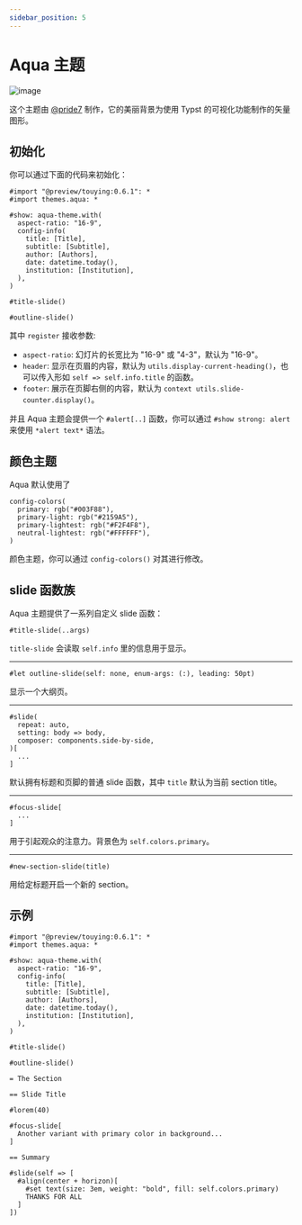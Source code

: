 ```yaml
---
sidebar_position: 5
---
```


# Aqua 主题

![image](https://github.com/touying-typ/touying/assets/34951714/5f9b3c99-a22a-4f3d-a266-93dd75997593)

这个主题由 [@pride7](https://github.com/pride7) 制作，它的美丽背景为使用 Typst 的可视化功能制作的矢量图形。


## 初始化

你可以通过下面的代码来初始化：

```typst
#import "@preview/touying:0.6.1": *
#import themes.aqua: *

#show: aqua-theme.with(
  aspect-ratio: "16-9",
  config-info(
    title: [Title],
    subtitle: [Subtitle],
    author: [Authors],
    date: datetime.today(),
    institution: [Institution],
  ),
)

#title-slide()

#outline-slide()
```

其中 `register` 接收参数:

- `aspect-ratio`: 幻灯片的长宽比为 "16-9" 或 "4-3"，默认为 "16-9"。
- `header`: 显示在页眉的内容，默认为 `utils.display-current-heading()`，也可以传入形如 `self => self.info.title` 的函数。
- `footer`: 展示在页脚右侧的内容，默认为 `context utils.slide-counter.display()`。

并且 Aqua 主题会提供一个 `#alert[..]` 函数，你可以通过 `#show strong: alert` 来使用 `*alert text*` 语法。

## 颜色主题

Aqua 默认使用了

```typst
config-colors(
  primary: rgb("#003F88"),
  primary-light: rgb("#2159A5"),
  primary-lightest: rgb("#F2F4F8"),
  neutral-lightest: rgb("#FFFFFF"),
)
```

颜色主题，你可以通过 `config-colors()` 对其进行修改。

## slide 函数族

Aqua 主题提供了一系列自定义 slide 函数：

```typst
#title-slide(..args)
```

`title-slide` 会读取 `self.info` 里的信息用于显示。

---

```typst
#let outline-slide(self: none, enum-args: (:), leading: 50pt)
```

显示一个大纲页。

---

```typst
#slide(
  repeat: auto,
  setting: body => body,
  composer: components.side-by-side,
)[
  ...
]
```
默认拥有标题和页脚的普通 slide 函数，其中 `title` 默认为当前 section title。

---

```typst
#focus-slide[
  ...
]
```
用于引起观众的注意力。背景色为 `self.colors.primary`。

---

```typst
#new-section-slide(title)
```
用给定标题开启一个新的 section。


## 示例

```typst
#import "@preview/touying:0.6.1": *
#import themes.aqua: *

#show: aqua-theme.with(
  aspect-ratio: "16-9",
  config-info(
    title: [Title],
    subtitle: [Subtitle],
    author: [Authors],
    date: datetime.today(),
    institution: [Institution],
  ),
)

#title-slide()

#outline-slide()

= The Section

== Slide Title

#lorem(40)

#focus-slide[
  Another variant with primary color in background...
]

== Summary

#slide(self => [
  #align(center + horizon)[
    #set text(size: 3em, weight: "bold", fill: self.colors.primary)
    THANKS FOR ALL
  ]
])
```

